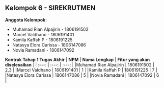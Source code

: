 ## Kelompok 6 - SIREKRUTMEN

**Anggota Kelompok:**
* Muhamad Rian Alpajirin - 1806191502
* Marcel Valdhano - 1806191401
* Kamila Kaffah P - 1806191225
* Natasya Elora Carissa - 1806147086
* Novia Ramadani - 1806147092


**Kontrak Tahap 1 Tugas Akhir**
| **NPM** | **Nama Lengkap** | **Fitur yang akan diselesaikan** |
| :---:   |     :---:        |              :---:               |
|Muhamad Rian Alpajirin | 1806191502 | 2,3 |
|Marcel Valdhano | 1806191401 | 1 |
|Kamila Kaffah P | 1806191225 | 7 |
|Natasya Elora Carissa | 1806147086 | 5 |
|Novia Ramadani | 1806147092 | 6 |

